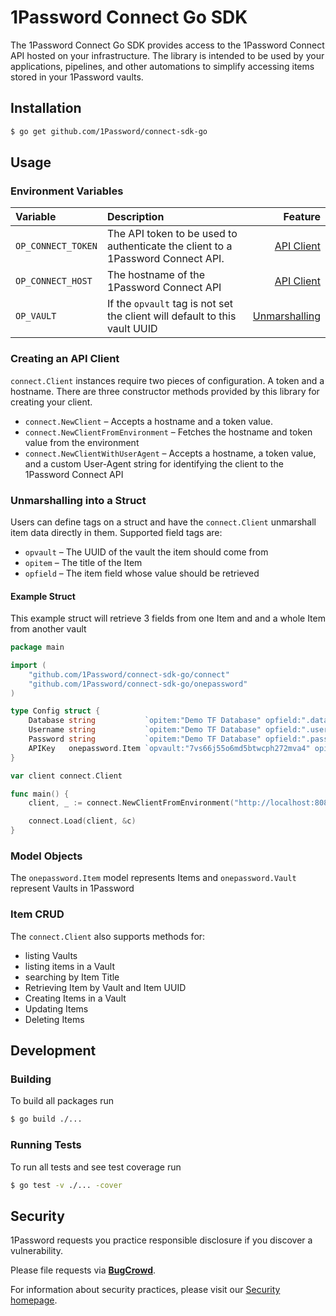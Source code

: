 # 1Password Connect Go SDK

The 1Password Connect Go SDK provides access to the 1Password Connect API hosted on your infrastructure. The library is intended to be used by your applications, pipelines, and other automations to simplify accessing items stored in your 1Password vaults.

## Installation

```sh
$ go get github.com/1Password/connect-sdk-go
```

## Usage

### Environment Variables

| Variable           | Description | Feature |
|:-------------------|:------------|------:|
| `OP_CONNECT_TOKEN` | The API token to be used to authenticate the client to a 1Password Connect API. | [API Client](#/Creating-an-api-client) |
| `OP_CONNECT_HOST`  | The hostname of the 1Password Connect API | [API Client](#/Creating-an-api-client) |
| `OP_VAULT`         | If the `opvault` tag is not set the client will default to this vault UUID | [Unmarshalling](#/Unmarshalling-into-a-struct) |

### Creating an API Client

`connect.Client` instances require two pieces of configuration. A token and a hostname. There are three constructor methods provided by this library for creating your client.

- `connect.NewClient` – Accepts a hostname and a token value.
- `connect.NewClientFromEnvironment` – Fetches the hostname and token value from the environment
- `connect.NewClientWithUserAgent` – Accepts a hostname, a token value, and a custom User-Agent string for identifying the client to the 1Password Connect API

### Unmarshalling into a Struct

Users can define tags on a struct and have the `connect.Client` unmarshall item data directly in them. Supported field tags are:

- `opvault` – The UUID of the vault the item should come from
- `opitem` – The title of the Item
- `opfield` – The item field whose value should be retrieved

#### Example Struct

This example struct will retrieve 3 fields from one Item and and a whole Item from another vault

```go
package main

import (
	"github.com/1Password/connect-sdk-go/connect"
	"github.com/1Password/connect-sdk-go/onepassword"
)

type Config struct {
	Database string           `opitem:"Demo TF Database" opfield:".database"`
	Username string           `opitem:"Demo TF Database" opfield:".username"`
	Password string           `opitem:"Demo TF Database" opfield:".password"`
	APIKey   onepassword.Item `opvault:"7vs66j55o6md5btwcph272mva4" opitem:"API Key"`
}

var client connect.Client

func main() {
	client, _ := connect.NewClientFromEnvironment("http://localhost:8080")

	connect.Load(client, &c)
}

```

### Model Objects

The `onepassword.Item` model represents Items and `onepassword.Vault` represent Vaults in 1Password

### Item CRUD

The `connect.Client` also supports methods for:

- listing Vaults
- listing items in a Vault
- searching by Item Title
- Retrieving Item by Vault and Item UUID
- Creating Items in a Vault
- Updating Items
- Deleting Items

## Development

### Building

To build all packages run

```sh
$ go build ./...
```

### Running Tests

To run all tests and see test coverage run

```sh
$ go test -v ./... -cover
```

## Security

1Password requests you practice responsible disclosure if you discover a vulnerability.

Please file requests via [**BugCrowd**](https://bugcrowd.com/agilebits).

For information about security practices, please visit our [Security homepage](https://bugcrowd.com/agilebits).
